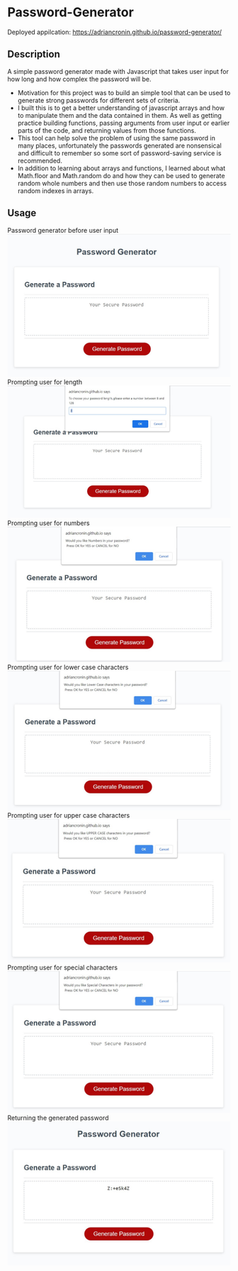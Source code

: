 # Password-Generator

Deployed appilcation: https://adriancronin.github.io/password-generator/

## Description
A simple password generator made with Javascript that takes user input for how long and how complex the password will be.
* Motivation for this project was to build an simple tool that can be used to generate strong passwords for different sets of criteria.
* I built this is to get a better understanding of javascript arrays and how to manipulate them and the data contained in them. As well as getting practice building functions, passing arguments from user input or earlier parts of the code, and returning values from those functions.
* This tool can help solve the problem of using the same password in many places, unfortunately the passwords generated are nonsensical and difficult to remember so some sort of password-saving service is recommended.
* In addition to learning about arrays and functions, I learned about what Math.floor and Math.random do and how they can be used to generate random whole numbers and then use those random numbers to access random indexes in arrays.

## Usage

Password generator before user input
![Password generator before user input](.\images\generator-blank.jpg)
Prompting user for length
![Prompting user for length](images\generator-length.jpg)
Prompting user for numbers
![Prompting user for numbers](images\generator-numbers.jpg)
Prompting user for lower case characters
![Prompting user for lower case characters](images\generator-lower.jpg)
Prompting user for upper case characters
![Prompting user for upper case characters](images\generator-upper.jpg)
Prompting user for special characters
![Prompting user for special characters](images\generator-special.jpg)
Returning the generated password
![Prompting user for length](images\generator-password.jpg)